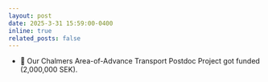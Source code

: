 ```yaml
---
layout: post
date: 2025-3-31 15:59:00-0400
inline: true
related_posts: false
---
```


- 🎉 Our Chalmers Area-of-Advance Transport Postdoc Project got funded (2,000,000 SEK).

